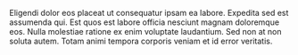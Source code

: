 Eligendi dolor eos placeat ut consequatur ipsam ea labore. Expedita sed est assumenda qui. Est quos est labore officia nesciunt magnam doloremque eos. Nulla molestiae ratione ex enim voluptate laudantium. Sed non at non soluta autem. Totam animi tempora corporis veniam et id error veritatis.